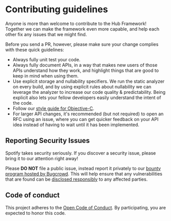 # Contributing guidelines
Anyone is more than welcome to contribute to the Hub Framework! Together we can make the framework even more capable, and help each other fix any issues that we might find.

Before you send a PR, however, please make sure your change complies with these quick guidelines:

- Always fully unit test your code.
- Always fully document APIs, in a way that makes new users of those APIs understand how they work, and highlight things that are good to keep in mind when using them.
- Use explicit storage and nullability specifiers. We run the static analyzer on every build, and by using explicit rules about nullability we can leverage the analyzer to increase our code quality & predictability. Being explicit also lets your fellow developers easily understand the intent of the code.
- Follow our [style guide for Objective-C](https://github.com/spotify/ios-style).
- For larger API changes, it's recommended (but not required) to open an RFC using an issue, where you can get quicker feedback on your API idea instead of having to wait until it has been implemented.

## Reporting Security Issues
Spotify takes security seriously. If you discover a security issue, please bring it to our attention right away!

Please **DO NOT** file a public issue, instead report it privately to our [bounty program hosted by Bugcrowd](https://bugcrowd.com/spotify). This will help ensure that any vulnerabilities that are found can be [disclosed responsibly](http://en.wikipedia.org/wiki/Responsible_disclosure) to any affected parties.

## Code of conduct
This project adheres to the [Open Code of Conduct][code-of-conduct]. By participating, you are expected to honor this code.

[code-of-conduct]: https://github.com/spotify/code-of-conduct/blob/master/code-of-conduct.md
